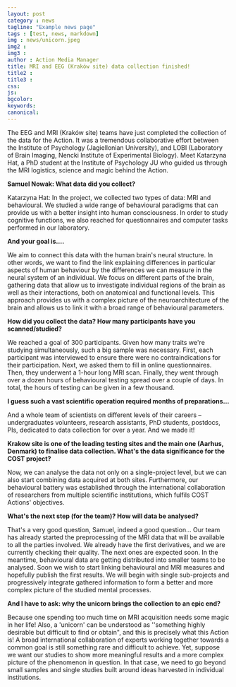 ```yaml
---
layout: post
category : news
tagline: "Example news page"
tags : [test, news, markdown]
img : news/unicorn.jpeg
img2 :
img3 :
author : Action Media Manager
title: MRI and EEG (Kraków site) data collection finished!
title2 :
title3 :
css:
js:
bgcolor:
keywords:
canonical:
---
```


The EEG and MRI (Kraków site) teams have just completed the collection of the data for the Action. It was a tremendous collaborative effort between the Institute of Psychology (Jagiellonian University), and LOBI (Laboratory of Brain Imaging, Nencki Institute of Experimental Biology). Meet Katarzyna Hat, a PhD student at the Institute of Psychology JU who guided us through the MRI logistics, science and magic behind the Action.

<!--more-->

**Samuel Nowak: What data did you collect?**

Katarzyna Hat: In the project, we collected two types of data: MRI and behavioural. We studied a wide range of behavioural paradigms that can provide us with a better insight into human consciousness. In order to study cognitive functions, we also reached for questionnaires and computer tasks performed in our laboratory. 

**And your goal is….**

We aim to connect this data with the human brain's neural structure. In other words, we want to find the link explaining differences in particular aspects of human behaviour by the differences we can measure in the neural system of an individual.  We focus on different parts of the brain, gathering data that allow us to investigate individual regions of the brain as well as their interactions, both on anatomical and functional levels. This approach provides us with a complex picture of the neuroarchitecture of the brain and allows us to link it with a broad range of behavioural parameters. 

**How did you collect the data?  How many participants have you scanned/studied?**

We reached a goal of 300 participants. Given how many traits we're studying simultaneously, such a big sample was necessary. First, each participant was interviewed to ensure there were no contraindications for their participation. Next, we asked them to fill in online questionnaires. Then, they underwent a 1-hour long MRI scan. Finally, they went through over a dozen hours of behavioural testing spread over a couple of days. In total, the hours of testing can be given in a few thousand. 

**I guess such a vast scientific operation required months of preparations…**

And a whole team of scientists on different levels of their careers – undergraduates volunteers, research assistants, PhD students, postdocs, PIs, dedicated to data collection for over a year.  And we made it!

**Krakow site is one of the leading testing sites and the main one (Aarhus, Denmark) to finalise data collection. What's the data significance for the COST project?**

Now, we can analyse the data not only on a single-project level, but we can also start combining data acquired at both sites. Furthermore, our behavioural battery was established through the international collaboration of researchers from multiple scientific institutions, which fulfils COST Actions' objectives.

**What's the next step (for the team)? How will data be analysed?**

That's a very good question, Samuel, indeed a good question... Our team has already started the preprocessing of the MRI data that will be available to all the parties involved. We already have the first derivatives, and we are currently checking their quality. The next ones are expected soon. In the meantime, behavioural data are getting distributed into smaller teams to be analysed. Soon we wish to start linking behavioural and MRI measures and hopefully publish the first results. We will begin with single sub-projects and progressively integrate gathered information to form a better and more complex picture of the studied mental processes.

**And I have to ask: why the unicorn brings the collection to an epic end?**

Because one spending too much time on MRI acquisition needs some magic in her life! 
Also, a 'unicorn' can be understood as ''something highly desirable but difficult to find or obtain", and this is precisely what this Action is! A broad international collaboration of experts working together towards a common goal is still something rare and difficult to achieve. Yet, suppose we want our studies to show more meaningful results and a more complex picture of the phenomenon in question. In that case, we need to go beyond small samples and single studies built around ideas harvested in individual institutions.
